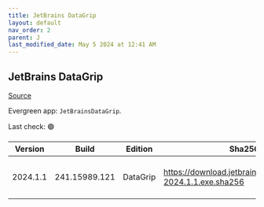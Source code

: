 ```yaml
---
title: JetBrains DataGrip
layout: default
nav_order: 2
parent: J
last_modified_date: May 5 2024 at 12:41 AM
---
```


## JetBrains DataGrip

[Source](https://www.jetbrains.com/datagrip)

Evergreen app: `JetBrainsDataGrip`. 

Last check: 🟢

| Version  | Build         | Edition  | Sha256                                                       | Date      | Size       | Type | URI                                                                                                            |
| -------- | ------------- | -------- | ------------------------------------------------------------ | --------- | ---------- | ---- | -------------------------------------------------------------------------------------------------------------- |
| 2024.1.1 | 241.15989.121 | DataGrip | https://download.jetbrains.com/cpp/CLion-2024.1.1.exe.sha256 | 25/4/2024 | 1082947152 | exe  | [https://download.jetbrains.com/cpp/CLion-2024.1.1.exe](https://download.jetbrains.com/cpp/CLion-2024.1.1.exe) |
